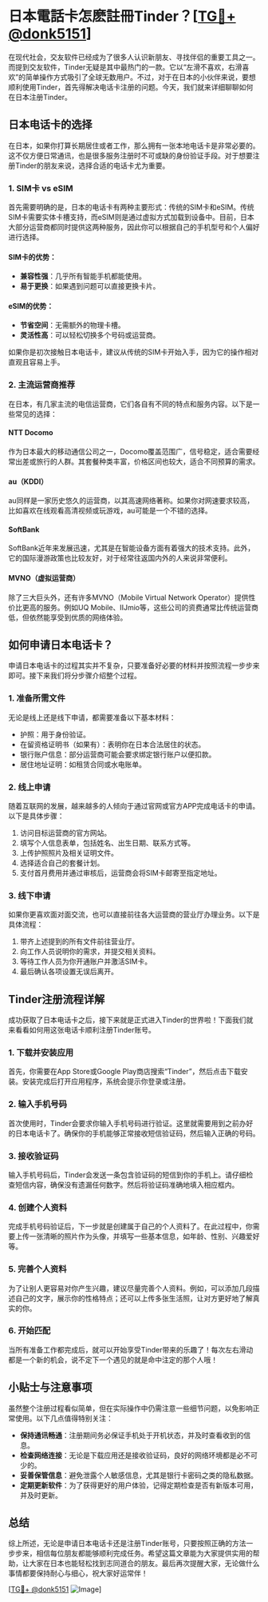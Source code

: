 # 日本電話卡怎麽註冊Tinder？[[TG💪+ @donk5151](https://t.me/s/donk5151)]

在现代社会，交友软件已经成为了很多人认识新朋友、寻找伴侣的重要工具之一。而提到交友软件，Tinder无疑是其中最热门的一款。它以“左滑不喜欢，右滑喜欢”的简单操作方式吸引了全球无数用户。不过，对于在日本的小伙伴来说，要想顺利使用Tinder，首先得解决电话卡注册的问题。今天，我们就来详细聊聊如何在日本注册Tinder。

## 日本电话卡的选择

在日本，如果你打算长期居住或者工作，那么拥有一张本地电话卡是非常必要的。这不仅方便日常通讯，也是很多服务注册时不可或缺的身份验证手段。对于想要注册Tinder的朋友来说，选择合适的电话卡尤为重要。

### 1. **SIM卡 vs eSIM**

首先需要明确的是，日本的电话卡有两种主要形式：传统的SIM卡和eSIM。传统SIM卡需要实体卡槽支持，而eSIM则是通过虚拟方式加载到设备中。目前，日本大部分运营商都同时提供这两种服务，因此你可以根据自己的手机型号和个人偏好进行选择。

#### SIM卡的优势：
- **兼容性强**：几乎所有智能手机都能使用。
- **易于更换**：如果遇到问题可以直接更换卡片。

#### eSIM的优势：
- **节省空间**：无需额外的物理卡槽。
- **灵活性高**：可以轻松切换多个号码或运营商。

如果你是初次接触日本电话卡，建议从传统的SIM卡开始入手，因为它的操作相对直观且容易上手。

### 2. **主流运营商推荐**

在日本，有几家主流的电信运营商，它们各自有不同的特点和服务内容。以下是一些常见的选择：

#### NTT Docomo
作为日本最大的移动通信公司之一，Docomo覆盖范围广，信号稳定，适合需要经常出差或旅行的人群。其套餐种类丰富，价格区间也较大，适合不同预算的需求。

#### au（KDDI）
au同样是一家历史悠久的运营商，以其高速网络著称。如果你对网速要求较高，比如喜欢在线观看高清视频或玩游戏，au可能是一个不错的选择。

#### SoftBank
SoftBank近年来发展迅速，尤其是在智能设备方面有着强大的技术支持。此外，它的国际漫游政策也比较友好，对于经常往返国内外的人来说非常便利。

#### MVNO（虚拟运营商）
除了三大巨头外，还有许多MVNO（Mobile Virtual Network Operator）提供性价比更高的服务。例如UQ Mobile、IIJmio等，这些公司的资费通常比传统运营商低，但依然能享受到优质的网络体验。

## 如何申请日本电话卡？

申请日本电话卡的过程其实并不复杂，只要准备好必要的材料并按照流程一步步来即可。接下来我们将分步骤介绍整个过程。

### 1. **准备所需文件**
无论是线上还是线下申请，都需要准备以下基本材料：
- 护照：用于身份验证。
- 在留资格证明书（如果有）：表明你在日本合法居住的状态。
- 银行账户信息：部分运营商可能会要求绑定银行账户以便扣款。
- 居住地址证明：如租赁合同或水电账单。

### 2. **线上申请**
随着互联网的发展，越来越多的人倾向于通过官网或官方APP完成电话卡的申请。以下是具体步骤：
1. 访问目标运营商的官方网站。
2. 填写个人信息表单，包括姓名、出生日期、联系方式等。
3. 上传护照照片及相关证明文件。
4. 选择适合自己的套餐计划。
5. 支付首月费用并通过审核后，运营商会将SIM卡邮寄至指定地址。

### 3. **线下申请**
如果你更喜欢面对面交流，也可以直接前往各大运营商的营业厅办理业务。以下是具体流程：
1. 带齐上述提到的所有文件前往营业厅。
2. 向工作人员说明你的需求，并提交相关资料。
3. 等待工作人员为你开通账户并激活SIM卡。
4. 最后确认各项设置无误后离开。

## Tinder注册流程详解

成功获取了日本电话卡之后，接下来就是正式进入Tinder的世界啦！下面我们就来看看如何用这张电话卡顺利注册Tinder账号。

### 1. **下载并安装应用**
首先，你需要在App Store或Google Play商店搜索“Tinder”，然后点击下载安装。安装完成后打开应用程序，系统会提示你登录或注册。

### 2. **输入手机号码**
首次使用时，Tinder会要求你输入手机号码进行验证。这里就需要用到之前办好的日本电话卡了。确保你的手机能够正常接收短信验证码，然后输入正确的号码。

### 3. **接收验证码**
输入手机号码后，Tinder会发送一条包含验证码的短信到你的手机上。请仔细检查短信内容，确保没有遗漏任何数字。然后将验证码准确地填入相应框内。

### 4. **创建个人资料**
完成手机号码验证后，下一步就是创建属于自己的个人资料了。在此过程中，你需要上传一张清晰的照片作为头像，并填写一些基本信息，如年龄、性别、兴趣爱好等。

### 5. **完善个人资料**
为了让别人更容易对你产生兴趣，建议尽量完善个人资料。例如，可以添加几段描述自己的文字，展示你的性格特点；还可以上传多张生活照，让对方更好地了解真实的你。

### 6. **开始匹配**
当所有准备工作都完成后，就可以开始享受Tinder带来的乐趣了！每次左右滑动都是一个新的机会，说不定下一个遇见的就是命中注定的那个人哦！

## 小贴士与注意事项

虽然整个注册过程看似简单，但在实际操作中仍需注意一些细节问题，以免影响正常使用。以下几点值得特别关注：

- **保持通讯畅通**：注册期间务必保证手机处于开机状态，并及时查看收到的信息。
- **检查网络连接**：无论是下载应用还是接收验证码，良好的网络环境都是必不可少的。
- **妥善保管信息**：避免泄露个人敏感信息，尤其是银行卡密码之类的隐私数据。
- **定期更新软件**：为了获得更好的用户体验，记得定期检查是否有新版本可用，并及时更新。

## 总结

综上所述，无论是申请日本电话卡还是注册Tinder账号，只要按照正确的方法一步步来，相信每位朋友都能够顺利完成任务。希望这篇文章能为大家提供实用的帮助，让大家在日本也能轻松找到志同道合的朋友。最后再次提醒大家，无论做什么事情都要保持耐心与细心，祝大家好运常伴！

[[TG💪+ @donk5151](https://t.me/s/donk5151) ![Image](https://i.postimg.cc/rwNCRYN7/Snipaste-2025-04-30-17-27-05.png)]
